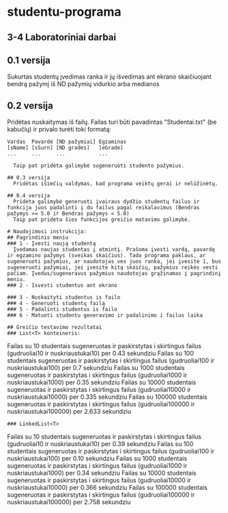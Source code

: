 # studentu-programa
## 3-4 Laboratoriniai darbai

## 0.1 versija
  Sukurtas studentų įvedimas ranka ir jų išvedimas ant ekrano skaičiuojant bendrą pažymį iš ND pažymių vidurkio arba medianos

## 0.2 versija
  Pridėtas nuskaitymas iš failų. Failas turi būti pavadintas "Studentai.txt" (be kabučių) ir privalo turėti toki formatą:
```
Vardas  Pavardė [ND pažymiai] Egzaminas
[sName] [sSurn] [ND grades]   [eGrade]
...     ...     ...           ...

  Taip pat pridėta galimybė sugeneruoti studento pažymius.

## 0.3 versija
  Pridėtas išimčių valdymas, kad programa veiktų gerai ir nelūžinėtų.

## 0.4 versija
  Pridėta galimybė generuoti įvairaus dydžio studentų failus ir funkcija juos padalinti į du failus pagal reikalavimus (Bendras pažymys >= 5.0 ir Bendras pažymys < 5.0)
  Taip pat pridėta šios funkcijos greičio matavimo galimybė.

# Naudojimosi instrukcija:
## Pagrindinis meniu
### 1 - Įvesti naują studentą
  Įvedamas naujas studentas į atmintį. Prašoma įvesti vardą, pavardę ir egzamino pažymys (sveikas skaičius). Tada programa paklaus, ar sugeneruoti pažymius, ar naudotojas ves juos ranka, jei įvesite 1, bus sugeneruoti pažymiai, jei įvesite kitą skaičių, pažymius reikės vesti pačiam. Įvedus/sugeneravus pažymius naudotojas grąžinamas į pagrindinį meniu.
### 2 - Isvesti studentus ant ekrano
  
### 3 - Nuskaityti studentus is failo
### 4 - Generuoti studentų failą
### 5 - Padalinti studentus is failo
### 6 - Matuoti studentu generavimo ir padalinimo i failus laika

## Greičio testavimo rezultatai
### List<T> konteineris:
```
Failas su 10 studentais sugeneruotas ir paskirstytas i skirtingus failus (gudruoliai10 ir nuskriaustukai10) per 0.43 sekundziu
Failas su 100 studentais sugeneruotas ir paskirstytas i skirtingus failus (gudruoliai100 ir nuskriaustukai100) per 0.7 sekundziu
Failas su 1000 studentais sugeneruotas ir paskirstytas i skirtingus failus (gudruoliai1000 ir nuskriaustukai1000) per 0.35 sekundziu
Failas su 10000 studentais sugeneruotas ir paskirstytas i skirtingus failus (gudruoliai10000 ir nuskriaustukai10000) per 0.335 sekundziu
Failas su 100000 studentais sugeneruotas ir paskirstytas i skirtingus failus (gudruoliai100000 ir nuskriaustukai100000) per 2.633 sekundziu
```
### LinkedList<T>
```
Failas su 10 studentais sugeneruotas ir paskirstytas i skirtingus failus (gudruoliai10 ir nuskriaustukai10) per 0.39 sekundziu
Failas su 100 studentais sugeneruotas ir paskirstytas i skirtingus failus (gudruoliai100 ir nuskriaustukai100) per 0.10 sekundziu
Failas su 1000 studentais sugeneruotas ir paskirstytas i skirtingus failus (gudruoliai1000 ir nuskriaustukai1000) per 0.34 sekundziu
Failas su 10000 studentais sugeneruotas ir paskirstytas i skirtingus failus (gudruoliai10000 ir nuskriaustukai10000) per 0.366 sekundziu
Failas su 100000 studentais sugeneruotas ir paskirstytas i skirtingus failus (gudruoliai100000 ir nuskriaustukai100000) per 2.758 sekundziu
```
